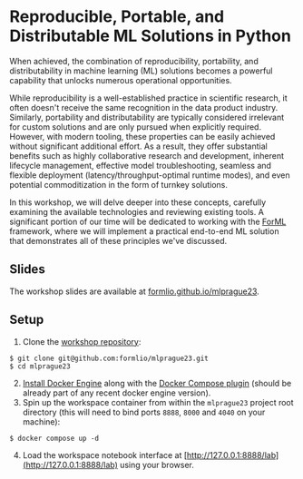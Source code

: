 Reproducible, Portable, and Distributable ML Solutions in Python
================================================================

When achieved, the combination of reproducibility, portability, and distributability in machine
learning (ML) solutions becomes a powerful capability that unlocks numerous operational
opportunities.

While reproducibility is a well-established practice in scientific research, it often doesn't
receive the same recognition in the data product industry. Similarly, portability and
distributability are typically considered irrelevant for custom solutions and are only pursued when
explicitly required. However, with modern tooling, these properties can be easily achieved without
significant additional effort. As a result, they offer substantial benefits such as highly
collaborative research and development, inherent lifecycle management, effective model
troubleshooting, seamless and flexible deployment (latency/throughput-optimal runtime modes), and
even potential commoditization in the form of turnkey solutions.

In this workshop, we will delve deeper into these concepts, carefully examining the available
technologies and reviewing existing tools. A significant portion of our time will be dedicated
to working with the [ForML](http://forml.io) framework, where we will implement a practical
end-to-end ML solution that demonstrates all of these principles we've discussed.


Slides
------
The workshop slides are available at [formlio.github.io/mlprague23](https://formlio.github.io/mlprague23/).


Setup
-----

1. Clone the [workshop repository](https://github.com/formlio/mlprague23):
```shell
$ git clone git@github.com:formlio/mlprague23.git
$ cd mlprague23
```
2. [Install Docker Engine](https://docs.docker.com/engine/install/) along with the
[Docker Compose plugin](https://docs.docker.com/compose/install/) (should be already part of any
recent docker engine version).
3. Spin up the workspace container from within the `mlprague23` project root directory (this will
need to bind ports `8888`, `8000` and `4040` on your machine):
```shell
$ docker compose up -d
```
4. Load the workspace notebook interface at [http://127.0.0.1:8888/lab](http://127.0.0.1:8888/lab)
using your browser.
